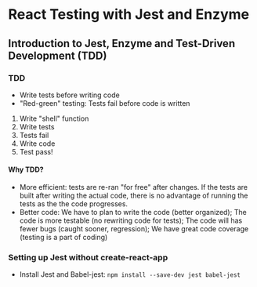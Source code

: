 # React Testing with Jest and Enzyme

## Introduction to Jest, Enzyme and Test-Driven Development (TDD)

### TDD

- Write tests before writing code
- "Red-green" testing: Tests fail before code is written

1. Write "shell" function
2. Write tests
3. Tests fail
4. Write code
5. Test pass!

#### Why TDD?

- More efficient: tests are re-ran "for free" after changes. If the tests are built after writing the actual code, there is no advantage of running the tests as the the code progresses.
- Better code: We have to plan to write the code (better organized); The code is more testable (no rewriting code for tests); The code will has fewer bugs (caught sooner, regression); We have great code coverage (testing is a part of coding)

### Setting up Jest without create-react-app

- Install Jest and Babel-jest: `npm install --save-dev jest babel-jest`
